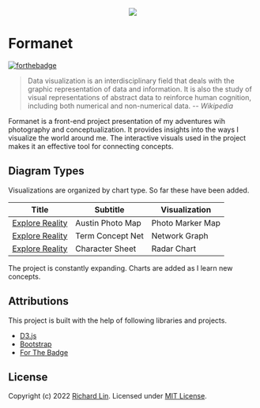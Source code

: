 <p align="center">
  <img src="BANNER" style="max-width:100%;">
</p>

# Formanet

[![forthebadge](https://forthebadge.com/images/badges/uses-brains.svg)](https://forthebadge.com)

> Data visualization is an interdisciplinary field that deals with the graphic representation of data and information. It is also the study of visual representations of abstract data to reinforce human cognition, including both numerical and non-numerical data.
> -- <cite>Wikipedia</cite>

Formanet is a front-end project presentation of my adventures wih photography and conceptualization. It provides insights into the ways I visualize the world around me. The interactive visuals used in the project makes it an effective tool for connecting concepts.

## Diagram Types

Visualizations are organized by chart type. So far these have been added.

| Title | Subtitle | Visualization |
| --- | --- | --- |
|[Explore Reality](https://public.flourish.studio/visualisation/11930261/)|Austin Photo Map|Photo Marker Map|
|[Explore Reality](https://public.flourish.studio/visualisation/11917558/)|Term Concept Net|Network Graph|
|[Explore Reality](https://public.flourish.studio/visualisation/11919306/)|Character Sheet|Radar Chart|

The project is constantly expanding. Charts are added as I learn new concepts.

## Attributions

This project is built with the help of following libraries and projects.

* [D3.js](https://github.com/d3/d3)
* [Bootstrap](https://github.com/twbs/bootstrap)
* [For The Badge](https://forthebadge.com/)

## License

Copyright (c) 2022 [Richard Lin](http://richard-lin.com). Licensed under [MIT License](https://github.com/rlin25/formanet/master/LICENSE).
